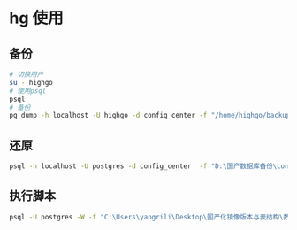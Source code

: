 # hg 使用

## 备份

```bash
# 切换用户
su - highgo
# 使用psql
psql
# 备份
pg_dump -h localhost -U highgo -d config_center -f "/home/highgo/backup/config_center_20210318.bak"
```

## 还原

```bash
psql -h localhost -U postgres -d config_center  -f "D:\国产数据库备份\config_center_20210318.bak"
```

## 执行脚本

```bash
psql -U postgres -W -f "C:\Users\yangrili\Desktop\国产化镜像版本与表结构\数据语句_postgres\action_audit.sql"
```
